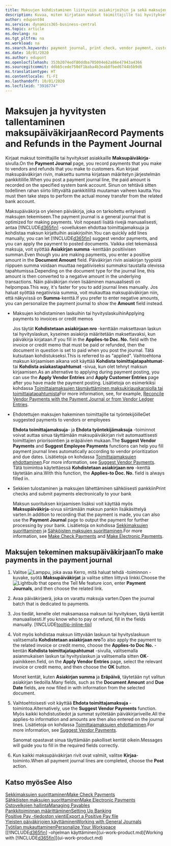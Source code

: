 ```yaml
---
title: Maksujen kohdistaminen liittyviin asiakirjoihin ja sekä maksujen kirjaaminen | Microsoft Docs
description: Kuvaa, miten kirjataan maksut toimittajille tai hyvitykset asiakkaille.
author: edupont04
ms.service: dynamics365-business-central
ms.topic: article
ms.devlang: na
ms.tgt_pltfrm: na
ms.workload: na
ms.search.keywords: payment journal, print check, vendor payment, customer refund, creditor, debt, balance due, AP
ms.date: 10/01/2020
ms.author: edupont
ms.openlocfilehash: 353b2074edf80ddba705004e62a86e47943a4366
ms.sourcegitcommit: ddbb5cede750df1baba4b3eab8fbed6744b5b9d6
ms.translationtype: HT
ms.contentlocale: fi-FI
ms.lasthandoff: 10/01/2020
ms.locfileid: "3916774"
---
```

# <a name="record-payments-and-refunds-in-the-payment-journal"></a><span data-ttu-id="53eef-103">Maksujen ja hyvitysten tallentaminen maksupäiväkirjaan</span><span class="sxs-lookup"><span data-stu-id="53eef-103">Record Payments and Refunds in the Payment Journal</span></span>

<span data-ttu-id="53eef-104">Kirjaat maksut toimittajille tai hyvitykset asiakkaille **Maksupäiväkirja**-sivulla.</span><span class="sxs-lookup"><span data-stu-id="53eef-104">On the **Payment Journal** page, you record payments that you make to vendors and refunds that you make to customers.</span></span> <span data-ttu-id="53eef-105">Kun kirjaat maksupäiväkirjan rivin, maksettu summa kirjataan määritetyn järjestelmän pankkitilille.</span><span class="sxs-lookup"><span data-stu-id="53eef-105">When you post a payment journal line, the paid amount is recorded on the specified system bank account.</span></span> <span data-ttu-id="53eef-106">Sinun on tehtävä sitten todellinen rahan siirto liittyvältä pankkitililtä muutaman vaiheen kautta.</span><span class="sxs-lookup"><span data-stu-id="53eef-106">You must then take steps to perform the actual money transfer from the related bank account.</span></span>  

<span data-ttu-id="53eef-107">Maksupäiväkirja on yleinen päiväkirja, joka on tarkoitettu erityisesti maksujen tekemiseen.</span><span class="sxs-lookup"><span data-stu-id="53eef-107">The payment journal is a general journal that is optimized for making payments.</span></span> <span data-ttu-id="53eef-108">Voit nopeasti lisätä rivejä manuaalisesti, antaa [!INCLUDE[d365fin](includes/d365fin_md.md)] -sovelluksen ehdottaa toimittajamaksuja ja kohdistaa maksun kirjattuihin asiakirjoihin.</span><span class="sxs-lookup"><span data-stu-id="53eef-108">You can quickly add lines manually, you can let [!INCLUDE[d365fin](includes/d365fin_md.md)] suggest vendor payments, and you can apply the payment to posted documents.</span></span> <span data-ttu-id="53eef-109">Vaikka olet tekemässä maksuja, voit syöttää **Asiakirjan summa** -kenttään positiivisen summan.</span><span class="sxs-lookup"><span data-stu-id="53eef-109">Even though you are making payments, you enter a positive amount in the **Document Amount** field.</span></span> <span data-ttu-id="53eef-110">Päiväkirjan rivin asiakirjan tyypistä riippuen summa voidaan muuttaa negatiiviseksi summaksi taustalla olevissa tapahtumissa.</span><span class="sxs-lookup"><span data-stu-id="53eef-110">Depending on the document type for the journal line, this amount is then converted to a negative amount in the underlying transactions.</span></span> <span data-ttu-id="53eef-111">Näin päiväkirjan rivien lisääminen manuaalisesti on helpompaa.</span><span class="sxs-lookup"><span data-stu-id="53eef-111">This way, it's faster for you to add journal lines manually.</span></span> <span data-ttu-id="53eef-112">Jos haluat syöttää negatiivisia summia, voit mukauttaa maksupäiväkirjan niin, että näkyvissä on **Summa**-kenttä.</span><span class="sxs-lookup"><span data-stu-id="53eef-112">If you prefer to enter negative amounts, you can personalize the payment journal to show the **Amount** field instead.</span></span>  

- <span data-ttu-id="53eef-113">Maksujen kohdistaminen laskuihin tai hyvityslaskuihin</span><span class="sxs-lookup"><span data-stu-id="53eef-113">Applying payments to invoices or credit memos</span></span>

    <span data-ttu-id="53eef-114">Jos täytät **Kohdistetaan asiakirjaan nro** -kenttään maksettavan laskun tai hyvityslaskun, kyseinen asiakirja määritetään maksettavaksi, kun päiväkirja kirjataan.</span><span class="sxs-lookup"><span data-stu-id="53eef-114">If you fill in the **Applies-to Doc. No.** field with the invoice or credit memo that must be paid or refunded, then the document in question is set to paid when you post the journal.</span></span> <span data-ttu-id="53eef-115">Tätä kutsutaan kohdistukseksi.</span><span class="sxs-lookup"><span data-stu-id="53eef-115">This is referred to as "applied".</span></span> <span data-ttu-id="53eef-116">Vaihtoehtona maksun kirjaamisen aikana voit käyttää **Kohdista toimittajatapahtumat**- tai **Kohdista asiakastapahtumat** -sivua, kun olet tehnyt maksun kirjaamisen.</span><span class="sxs-lookup"><span data-stu-id="53eef-116">As an alternative to applying during payment posting, you can use the **Apply Vendor Entries** and **Apply Customer Entries** page after you have made the payment posting.</span></span> <span data-ttu-id="53eef-117">Lisätietoja on esimerkiksi kohdassa [Toimittajamaksujen täsmäyttäminen maksukirjauskansiolla tai toimittajatapahtumista](payables-how-apply-purchase-transactions-manually.md)</span><span class="sxs-lookup"><span data-stu-id="53eef-117">For more information, see, for example, [Reconcile Vendor Payments with the Payment Journal or from Vendor Ledger Entries](payables-how-apply-purchase-transactions-manually.md).</span></span>  

- <span data-ttu-id="53eef-118">Ehdotettujen maksujen hakeminen toimittajille tai työntekijöille</span><span class="sxs-lookup"><span data-stu-id="53eef-118">Get suggested payments to vendors or employees</span></span>

    <span data-ttu-id="53eef-119">**Ehdota toimittajamaksuja**- ja **Ehdota työntekijämaksuja** -toiminnot voivat auttaa sinua täyttämään maksupäiväkirjan rivit automaattisesti toimittajien priorisointien ja eräpäivien mukaan.</span><span class="sxs-lookup"><span data-stu-id="53eef-119">The **Suggest Vendor Payments** and **Suggest Employee Payments** functions can help you fill payment journal lines automatically according to vendor prioritization and due dates.</span></span> <span data-ttu-id="53eef-120">Lisätietoja on kohdassa [Toimittajamaksujen ehdottaminen](payables-how-suggest-vendor-payments.md).</span><span class="sxs-lookup"><span data-stu-id="53eef-120">For more information, see [Suggest Vendor Payments](payables-how-suggest-vendor-payments.md).</span></span> <span data-ttu-id="53eef-121">Tätä toimintoa käytettäessä **Kohdistetaan asiakirjaan nro** -kenttä täytetään aina.</span><span class="sxs-lookup"><span data-stu-id="53eef-121">With this function, the **Applies-to Doc. No.** field is always filled in.</span></span>  

- <span data-ttu-id="53eef-122">Sekkien tulostaminen ja maksujen lähettäminen sähköisesti pankkiin</span><span class="sxs-lookup"><span data-stu-id="53eef-122">Print checks and submit payments electronically to your bank</span></span>

    <span data-ttu-id="53eef-123">Maksun suorituksen kirjaamisen lisäksi voit käyttää myös **Maksupäiväkirja**-sivua siirtämään maksun pankin lisäkäsittelyä varten.</span><span class="sxs-lookup"><span data-stu-id="53eef-123">In addition to recording that the payment is made, you can also use the **Payment Journal** page to output the payment for further processing by your bank.</span></span> <span data-ttu-id="53eef-124">Lisätietoja on kohdissa [Sekkimaksujen suorittaminen](payables-how-work-checks.md) ja [Sähköisten maksujen suorittaminen](finance-make-payments-with-bank-data-conversion-service-or-sepa-credit-transfer.md#exporting-payments-to-a-bank-file).</span><span class="sxs-lookup"><span data-stu-id="53eef-124">For more information, see [Make Check Payments](payables-how-work-checks.md) and [Make Electronic Payments](finance-make-payments-with-bank-data-conversion-service-or-sepa-credit-transfer.md#exporting-payments-to-a-bank-file).</span></span>  

## <a name="to-make-payments-in-the-payment-journal"></a><span data-ttu-id="53eef-125">Maksujen tekeminen maksupäiväkirjaan</span><span class="sxs-lookup"><span data-stu-id="53eef-125">To make payments in the payment journal</span></span>

1. <span data-ttu-id="53eef-126">Valitse ![Lamppu, joka avaa Kerro, mitä haluat tehdä -toiminnon](media/ui-search/search_small.png "Kerro, mitä haluat tehdä") -kuvake, syötä **Maksupäiväkirjat** ja valitse sitten liittyvä linkki.</span><span class="sxs-lookup"><span data-stu-id="53eef-126">Choose the ![Lightbulb that opens the Tell Me feature](media/ui-search/search_small.png "Tell me what you want to do") icon, enter **Payment Journals**, and then choose the related link.</span></span>
2. <span data-ttu-id="53eef-127">Avaa päiväkirjaerä, joka on varattu maksuja varten.</span><span class="sxs-lookup"><span data-stu-id="53eef-127">Open the journal batch that is dedicated to payments.</span></span>
3. <span data-ttu-id="53eef-128">Jos tiedät, kenelle olet maksamassa maksun tai hyvityksen, täytä kentät manuaalisesti.</span><span class="sxs-lookup"><span data-stu-id="53eef-128">If you know who to pay or refund, fill in the fields manually.</span></span> [!INCLUDE[tooltip-inline-tip](includes/tooltip-inline-tip_md.md)]
4. <span data-ttu-id="53eef-129">Voit myös kohdistaa maksun liittyvään laskuun tai hyvityslaskuun valitsemalla **Kohdistetaan asiakirjaan nro**</span><span class="sxs-lookup"><span data-stu-id="53eef-129">To also apply the payment to the related invoice or credit memo, choose the **Applies-to Doc No.**</span></span> <span data-ttu-id="53eef-130">-kentän **Kohdista toimittajatapahtumat** -sivulla, valitsemalla asianmukaisen laskun tai hyvityslaskun ja valitsemalla sitten **OK**-painikkeen.</span><span class="sxs-lookup"><span data-stu-id="53eef-130">field, on the **Apply Vendor Entries** page, select the relevant invoice or credit memo, and then choose the **OK** button.</span></span>

    <span data-ttu-id="53eef-131">Monet kentät, kuten **Asiakirjan summa** ja **Eräpäivä**, täytetään nyt valitun asiakirjan tiedoilla.</span><span class="sxs-lookup"><span data-stu-id="53eef-131">Many fields, such as the **Document Amount** and **Due Date** fields, are now filled in with information from the selected document.</span></span>
5. <span data-ttu-id="53eef-132">Vaihtoehtoisesti voit käyttää **Ehdota toimittajamaksuja** -toimintoa.</span><span class="sxs-lookup"><span data-stu-id="53eef-132">Alternatively, use the **Suggest Vendor Payments** function.</span></span> <span data-ttu-id="53eef-133">Myös kaikki kohdistustiedot ja summat syötetään päiväkirjariveille.</span><span class="sxs-lookup"><span data-stu-id="53eef-133">All the applies-to information and amounts are then also entered on the journal lines.</span></span> <span data-ttu-id="53eef-134">Lisätietoja on kohdassa [Toimittajamaksujen ehdottaminen](payables-how-suggest-vendor-payments.md).</span><span class="sxs-lookup"><span data-stu-id="53eef-134">For more information, see [Suggest Vendor Payments](payables-how-suggest-vendor-payments.md).</span></span>

    <span data-ttu-id="53eef-135">Sanomat opastavat sinua täyttämään pakolliset kentät oikein.</span><span class="sxs-lookup"><span data-stu-id="53eef-135">Messages will guide you to fill in the required fields correctly.</span></span>
6.  <span data-ttu-id="53eef-136">Kun kaikki maksupäiväkirjan rivit ovat valmiit, valitse **Kirjaa**-toiminto.</span><span class="sxs-lookup"><span data-stu-id="53eef-136">When all payment journal lines are completed, choose the **Post** action.</span></span>

## <a name="see-also"></a><span data-ttu-id="53eef-137">Katso myös</span><span class="sxs-lookup"><span data-stu-id="53eef-137">See Also</span></span>
[<span data-ttu-id="53eef-138">Sekkimaksujen suorittaminen</span><span class="sxs-lookup"><span data-stu-id="53eef-138">Make Check Payments</span></span>](payables-how-work-checks.md)  
[<span data-ttu-id="53eef-139">Sähköisten maksujen suorittaminen</span><span class="sxs-lookup"><span data-stu-id="53eef-139">Make Electronic Payments</span></span>](finance-make-payments-with-bank-data-conversion-service-or-sepa-credit-transfer.md#exporting-payments-to-a-bank-file)  
[<span data-ttu-id="53eef-140">Ostovelkojen hallinta</span><span class="sxs-lookup"><span data-stu-id="53eef-140">Managing Payables</span></span>](payables-manage-payables.md)  
[<span data-ttu-id="53eef-141">Pankkitoiminnan määrittäminen</span><span class="sxs-lookup"><span data-stu-id="53eef-141">Setting Up Banking</span></span>](bank-setup-banking.md)  
[<span data-ttu-id="53eef-142">Positive Pay -tiedoston vienti</span><span class="sxs-lookup"><span data-stu-id="53eef-142">Export a Positive Pay file</span></span>](finance-how-positive-pay.md)  
[<span data-ttu-id="53eef-143">Yleisten päiväkirjojen käyttäminen</span><span class="sxs-lookup"><span data-stu-id="53eef-143">Working with General Journals</span></span>](ui-work-general-journals.md)  
[<span data-ttu-id="53eef-144">Työtilan mukauttaminen</span><span class="sxs-lookup"><span data-stu-id="53eef-144">Personalize Your Workspace</span></span>](ui-personalization-user.md)  
<span data-ttu-id="53eef-145">[[!INCLUDE[d365fin](includes/d365fin_md.md)] -ohjelman käyttäminen](ui-work-product.md)</span><span class="sxs-lookup"><span data-stu-id="53eef-145">[Working with [!INCLUDE[d365fin](includes/d365fin_md.md)]](ui-work-product.md)</span></span>  
